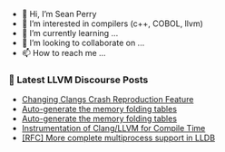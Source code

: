 - 👋 Hi, I’m Sean Perry
- 👀 I’m interested in compilers (c++, COBOL, llvm)
- 🌱 I’m currently learning ...
- 💞️ I’m looking to collaborate on ...
- 📫 How to reach me ...

<!---
s66perry/s66perry is a ✨ special ✨ repository because its `README.md` (this file) appears on your GitHub profile.
You can click the Preview link to take a look at your changes.
--->
### 📕 Latest LLVM Discourse Posts

<!-- DISCOURSE-LLVM:START -->
- [Changing Clangs Crash Reproduction Feature](https://discourse.llvm.org/t/changing-clangs-crash-reproduction-feature/61171#post_2)
- [Auto-generate the memory folding tables](https://discourse.llvm.org/t/auto-generate-the-memory-folding-tables/61100#post_10)
- [Auto-generate the memory folding tables](https://discourse.llvm.org/t/auto-generate-the-memory-folding-tables/61100#post_9)
- [Instrumentation of Clang/LLVM for Compile Time](https://discourse.llvm.org/t/instrumentation-of-clang-llvm-for-compile-time/60383#post_13)
- [[RFC] More complete multiprocess support in LLDB](https://discourse.llvm.org/t/rfc-more-complete-multiprocess-support-in-lldb/61061#post_9)
<!-- DISCOURSE-LLVM:END -->
